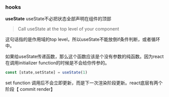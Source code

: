 ### hooks

**useState**
useState不必把状态全部声明在组件的顶部

 > Call useState at the top level of your component  
  
这句话指的是作用域的top level，所以useState不能放倒if条件判断，或者循环中。
 
 如果给useState传递函数，那么这个函数应该是个没有参数的纯函数。因为react在调用initializer function的时候是不会给你传参的。

 ```js
 const [state,setState] = useState(1)
 ```

 set function 调用后不会立即更新，而是下一次渲染阶段更新。react底层有两个阶段【 commit render】

 

